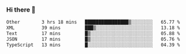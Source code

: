 ### Hi there 👋

<!--
**WShiBin/WShiBin** is a ✨ _special_ ✨ repository because its `README.md` (this file) appears on your GitHub profile.

Here are some ideas to get you started:

- 🔭 I’m currently working on ...
- 🌱 I’m currently learning ...
- 👯 I’m looking to collaborate on ...
- 🤔 I’m looking for help with ...
- 💬 Ask me about ...
- 📫 How to reach me: ...
- 😄 Pronouns: ...
- ⚡ Fun fact: ...
-->

<!--START_SECTION:waka-->

```txt
Other        3 hrs 18 mins   ████████████████▒░░░░░░░░   65.77 %
XML          39 mins         ███▒░░░░░░░░░░░░░░░░░░░░░   13.18 %
Text         17 mins         █▒░░░░░░░░░░░░░░░░░░░░░░░   05.88 %
JSON         17 mins         █▒░░░░░░░░░░░░░░░░░░░░░░░   05.76 %
TypeScript   13 mins         █░░░░░░░░░░░░░░░░░░░░░░░░   04.39 %
```

<!--END_SECTION:waka-->
